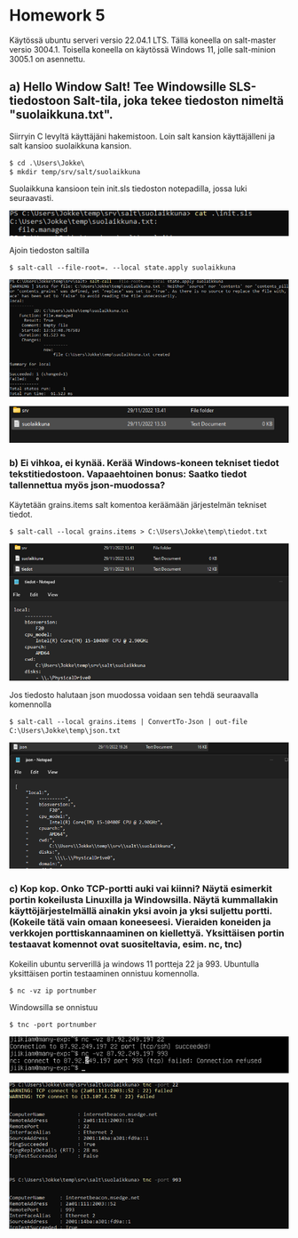 # Homework 5
Käytössä ubuntu serveri versio 22.04.1 LTS. Tällä koneella on salt-master versio 3004.1. Toisella koneella on käytössä Windows 11, jolle salt-minion 3005.1 on asennettu.
## a) Hello Window Salt! Tee Windowsille SLS-tiedostoon Salt-tila, joka tekee tiedoston nimeltä "suolaikkuna.txt".
Siirryin C levyltä käyttäjäni hakemistoon. Loin salt kansion käyttäjälleni ja salt kansioo suolaikkuna kansion. 

	$ cd .\Users\Jokke\
	$ mkdir temp/srv/salt/suolaikkuna
	
Suolaikkuna kansioon tein init.sls tiedoston notepadilla, jossa luki seuraavasti.

![Alt text](/h5/h5a1.png)

Ajoin tiedoston saltilla

	$ salt-call --file-root=. --local state.apply suolaikkuna
	
![Alt text](/h5/h5a3.png)

![Alt text](/h5/h5a2.png)

### b) Ei vihkoa, ei kynää. Kerää Windows-koneen tekniset tiedot tekstitiedostoon. Vapaaehtoinen bonus: Saatko tiedot tallennettua myös json-muodossa?
Käytetään grains.items salt komentoa keräämään järjestelmän tekniset tiedot.

	$ salt-call --local grains.items > C:\Users\Jokke\temp\tiedot.txt
	
![Alt text](/h5/h5b1.png)

Jos tiedosto halutaan json muodossa voidaan sen tehdä seuraavalla komennolla

	$ salt-call --local grains.items | ConvertTo-Json | out-file C:\Users\Jokke\temp\json.txt
	
![Alt text](/h5/h5b2.png)

### c) Kop kop. Onko TCP-portti auki vai kiinni? Näytä esimerkit portin kokeilusta Linuxilla ja Windowsilla. Näytä kummallakin käyttöjärjestelmällä ainakin yksi avoin ja yksi suljettu portti. (Kokeile tätä vain omaan koneeseesi. Vieraiden koneiden ja verkkojen porttiskannaaminen on kiellettyä. Yksittäisen portin testaavat komennot ovat suositeltavia, esim. nc, tnc)
Kokeilin ubuntu serverillä ja windows 11 portteja 22 ja 993. Ubuntulla yksittäisen portin testaaminen onnistuu komennolla.


	$ nc -vz ip portnumber
	
Windowsilla se onnistuu

	$ tnc -port portnumber
	
![Alt text](/h5/h5c2.png)

![Alt text](/h5/h5c3.png)
































